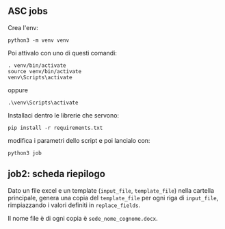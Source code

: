 ## ASC jobs

Crea l'env:

```shell
python3 -m venv venv
```

Poi attivalo con uno di questi comandi:
```shell
. venv/bin/activate
source venv/bin/activate
venv\Scripts\activate
```
oppure 
```
.\venv\Scripts\activate
```

Installaci dentro le librerie che servono:
```shell
pip install -r requirements.txt
```

modifica i parametri dello script e poi lancialo con:
```shell
python3 job
```

## job2: scheda riepilogo

Dato un file excel e un template (`input_file`, `template_file`) nella cartella principale, genera una copia del `template_file` per ogni riga di `input_file`, rimpiazzando i valori definiti in `replace_fields`.

Il nome file è di ogni copia è `sede_nome_cognome.docx`.
